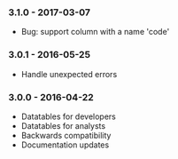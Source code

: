 ### 3.1.0 - 2017-03-07

* Bug: support column with a name 'code'


### 3.0.1 - 2016-05-25

* Handle unexpected errors

### 3.0.0 - 2016-04-22

* Datatables for developers
* Datatables for analysts
* Backwards compatibility
* Documentation updates